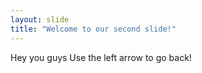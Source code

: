 ```yaml
---
layout: slide
title: "Welcome to our second slide!"
---
```

Hey you guys
Use the left arrow to go back!
